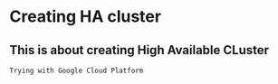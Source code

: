 # Creating HA cluster


## This is about creating High Available CLuster


```
Trying with Google Cloud Platform
```
